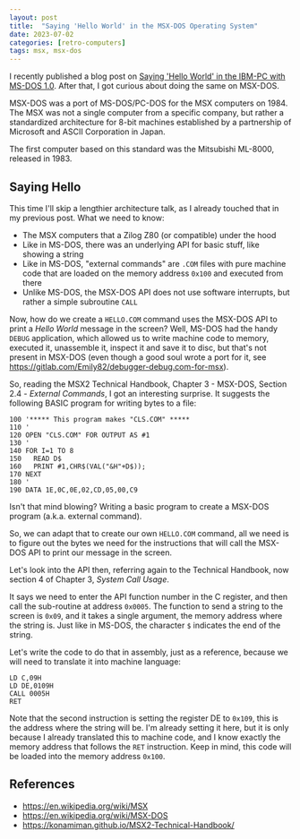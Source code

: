 ```yaml
---
layout: post
title:  "Saying 'Hello World' in the MSX-DOS Operating System"
date: 2023-07-02
categories: [retro-computers]
tags: msx, msx-dos
---
```


I recently published a blog post on [Saying 'Hello World' in the IBM-PC with MS-DOS 1.0](./2023-06-09-hello-world-on-dos-1.md). After that, I got curious about doing the same on MSX-DOS.

MSX-DOS was a port of MS-DOS/PC-DOS for the MSX computers on 1984. The MSX was not a single computer from a specific company, but rather a standardized architecture for 8-bit machines established by a partnership of Microsoft and ASCII Corporation in Japan.

The first computer based on this standard was the Mitsubishi ML-8000, released in 1983.

## Saying Hello

This time I'll skip a lengthier architecture talk, as I already touched that in my previous post. What we need to know:

- The MSX computers that a Zilog Z80 (or compatible) under the hood
- Like in MS-DOS, there was an underlying API for basic stuff, like showing a string
- Like in MS-DOS, "external commands" are `.COM` files with pure machine code that are loaded on the memory address `0x100` and executed from there 
- Unlike MS-DOS, the MSX-DOS API does not use software interrupts, but rather a simple subroutine `CALL`

Now, how do we create a `HELLO.COM` command uses the MSX-DOS API to print a _Hello World_ message in the screen?
Well, MS-DOS had the handy `DEBUG` application, which allowed us to write machine code to memory, executed it, unassemble it, inspect it and save it to disc, but that's not present in MSX-DOS (even though a good soul wrote a port for it, see <https://gitlab.com/Emily82/debugger-debug.com-for-msx>).

So, reading the MSX2 Technical Handbook, Chapter 3 - MSX-DOS, Section 2.4 - _External Commands_, I got an interesting surprise. It suggests the following BASIC program for writing bytes to a file:

```basic
100 '***** This program makes "CLS.COM" *****
110 '
120 OPEN "CLS.COM" FOR OUTPUT AS #1
130 '
140 FOR I=1 TO 8
150   READ D$
160   PRINT #1,CHR$(VAL("&H"+D$));
170 NEXT
180 '
190 DATA 1E,0C,0E,02,CD,05,00,C9
```

Isn't that mind blowing? Writing a basic program to create a MSX-DOS program (a.k.a. external command).

So, we can adapt that to create our own `HELLO.COM` command, all we need is to figure out the bytes we need for the instructions that will call the MSX-DOS API to print our message in the screen.

Let's look into the API then, referring again to the Technical Handbook, now section 4 of Chapter 3, _System Call Usage_.

It says we need to enter the API function number in the C register, and then call the sub-routine at address `0x0005`. The function to send a string to the screen is `0x09`, and it takes a single argument, the memory address where the string is. Just like in MS-DOS, the character `$` indicates the end of the string.

Let's write the code to do that in assembly, just as a reference, because we will need to translate it into machine language:

```
LD C,09H
LD DE,0109H 
CALL 0005H
RET 
```

Note that the second instruction is setting the register DE to `0x109`, this is the address where the string will be. I'm already setting it here, but it is only because I already translated this to machine code, and I know exactly the memory address that follows the `RET` instruction. Keep in mind, this code will be loaded into the memory address `0x100`.

## References

- https://en.wikipedia.org/wiki/MSX
- https://en.wikipedia.org/wiki/MSX-DOS
- https://konamiman.github.io/MSX2-Technical-Handbook/
